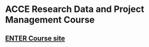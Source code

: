 # ACCE Research Data and Project Management Course


## [ENTER Course site](http://annakrystalli.me/ACCE/)


